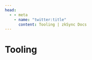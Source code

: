 ```yaml
---
head:
  - - meta
    - name: "twitter:title"
      content: Tooling | zkSync Docs
---
```


# Tooling
